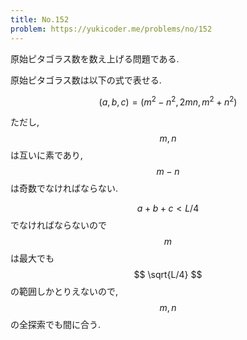 ```yaml
---
title: No.152
problem: https://yukicoder.me/problems/no/152
---
```

原始ピタゴラス数を数え上げる問題である.

原始ピタゴラス数は以下の式で表せる.

$$
(a, b, c) = (m^2-n^2, 2mn, m^2+n^2)
$$

ただし, $$ m, n $$ は互いに素であり, $$ m-n $$ は奇数でなければならない.

$$ a+b+c \lt L/4 $$ でなければならないので $$ m $$ は最大でも $$ \sqrt{L/4} $$ の範囲しかとりえないので, $$ m, n $$ の全探索でも間に合う.
